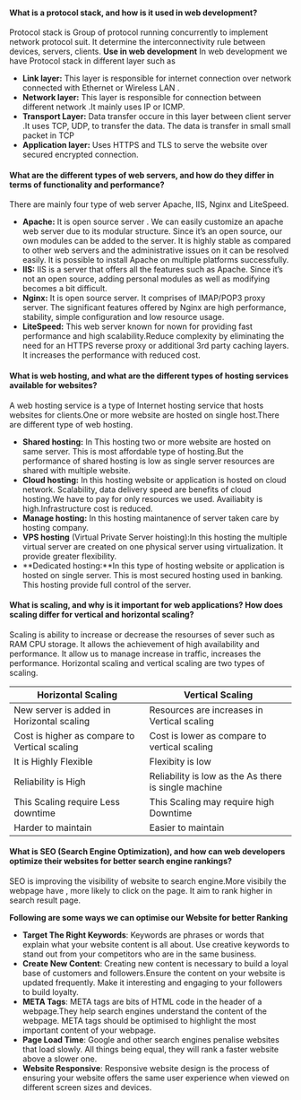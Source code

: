 #### What is a protocol stack, and how is it used in web development?

Protocol stack is Group of protocol running concurrently to implement network protocol suit. It determine the interconnectivity rule between devices, servers, clients.
**Use in web development**
In web development we have Protocol stack in different layer such as

- **Link layer:** This layer is responsible for internet connection over network connected with Ethernet or Wireless LAN .
- **Network layer:** This layer is responsible for connection between different network .It mainly uses IP or ICMP.
- **Transport Layer:** Data transfer occure in this layer between client server .It uses TCP, UDP, to transfer the data. The data is transfer in small small packet in TCP
- **Application layer:** Uses HTTPS and TLS to serve the website over secured encrypted connection.

#### What are the different types of web servers, and how do they differ in terms of functionality and performance?

There are mainly four type of web server Apache, IIS, Nginx and LiteSpeed.

- **Apache:** It is open source server . We can easily customize an apache web server due to its modular structure. Since it’s an open source, our own modules can be added to the server. It is highly stable as compared to other web servers and the administrative issues on it can be resolved easily. It is possible to install Apache on multiple platforms successfully.
- **IIS:** IIS is a server that offers all the features such as Apache. Since it’s not an open source, adding personal modules as well as modifying becomes a bit difficult.
- **Nginx:** It is open source server. It comprises of IMAP/POP3 proxy server. The significant features offered by Nginx are high performance, stability, simple configuration and low resource usage.
- **LiteSpeed:** This web server known for nown for providing fast performance and high scalability.Reduce complexity by eliminating the need for an HTTPS reverse proxy or additional 3rd party caching layers. It increases the performance with reduced cost.

#### What is web hosting, and what are the different types of hosting services available for websites?

A web hosting service is a type of Internet hosting service that hosts websites for clients.One or more website are hosted on single host.There are different type of web hosting.

- **Shared hosting:** In This hosting two or more website are hosted on same server. This is most affordable type of hosting.But the performance of shared hosting is low as single server resources are shared with multiple website.
- **Cloud hosting:** In this hosting website or application is hosted on cloud network. Scalability, data delivery speed are benefits of cloud hosting.We have to pay for only resources we used. Availiabity is high.Infrastructure cost is reduced.
- **Manage hosting:** In this hosting maintanence of server taken care by hosting company.
- **VPS hosting** (Virtual Private Server hoisting):In this hosting the multiple virtual server are created on one physical server using virtualization. It provide greater flexibility.
- **Dedicated hosting:**In this type of hosting website or application is hosted on single server. This is most secured hosting used in banking.
  This hosting provide full control of the server.

#### What is scaling, and why is it important for web applications? How does scaling differ for vertical and horizontal scaling?

Scaling is ability to increase or decrease the resourses of sever such as RAM CPU storage. It allows the achievement of high availability and performance. It allow us to manage increase in traffic, increases the performance.
Horizontal scaling and vertical scaling are two types of scaling.

| Horizontal Scaling                            | Vertical Scaling                                     |
| --------------------------------------------- | ---------------------------------------------------- |
| New server is added in Horizontal scaling     | Resources are increases in Vertical scaling          |
| Cost is higher as compare to Vertical scaling | Cost is lower as compare to vertical scaling         |
| It is Highly Flexible                         | Flexibity is low                                     |
| Reliability is High                           | Reliability is low as the As there is single machine |
| This Scaling require Less downtime            | This Scaling may require high Downtime               |
| Harder to maintain                            | Easier to maintain                                   |

#### What is SEO (Search Engine Optimization), and how can web developers optimize their websites for better search engine rankings?

SEO is improving the visibility of website to search engine.More visibily the webpage have , more likely to click on the page. It aim to rank higher in search result page.

**Following are some ways we can optimise our Website for better Ranking**

- **Target The Right Keywords**: Keywords are phrases or words that explain what your website content is all about. Use creative keywords to stand out from your competitors who are in the same business.
- **Create New Content**: Creating new content is necessary to build a loyal base of customers and followers.Ensure the content on your website is updated frequently. Make it interesting and engaging to your followers to build loyalty.
- **META Tags**: META tags are bits of HTML code in the header of a webpage.They help search engines understand the content of the webpage.
  META tags should be optimised to highlight the most important content of your webpage.
- **Page Load Time**: Google and other search engines penalise websites that load slowly. All things being equal, they will rank a faster website above a slower one.
- **Website Responsive**: Responsive website design is the process of ensuring your website offers the same user experience when viewed on different screen sizes and devices.
